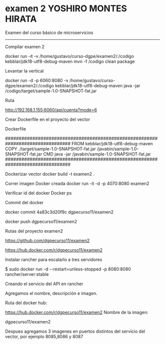 # examen 2 YOSHIRO MONTES HIRATA
Examen del curso básico de microservicios

-----------------------------------------------------------------------------------------------------------------------------------

Compilar examen 2

 docker run -it -v /home/gustavo/curso-dgpe/examen2/:/codigo kebblar/jdk18-utf8-debug-maven mvn -f /codigo clean package

Levantar la vertical

docker run -d -p 6060:8080 -v /home/gustavo/curso-dgpe/examen2/:/codigo kebblar/jdk18-utf8-debug-maven java -jar /codigo/target/sample-1.0-SNAPSHOT-fat.jar

Ruta

http://192.168.1.155:6060/api/cuenta?mode=6

Crear Dockerfile en el proyecto del vector

Dockerfile


################################################################################
FROM kebblar/jdk18-utf8-debug-maven
COPY ./target/sample-1.0-SNAPSHOT-fat.jar /javabin/sample-1.0-SNAPSHOT-fat.jar
CMD java -jar /javabin/sample-1.0-SNAPSHOT-fat.jar
################################################################################


Dockerizar vector
docker build -t examen2 .

Correr imagen Docker creada
docker run -it -d -p 4070:8080 examen2

Verificar id del docker
Docker ps

Commit del docker

docker commit 4a83c3d20f9c dgpecurso11/examen2

docker push dgpecurso11/examen2

Rutas del proyecto examen2

https://github.com/dgpecurso11/examen2

https://hub.docker.com/r/dgpecurso11/examen2


Instalar rancher para escalarlo a tres servidores 


$ sudo docker run -d --restart=unless-stopped -p 8080:8080 rancher/server:stable


Creando el servicio del API en rancher

Agregamos el nombre, descripción e imagen.

Ruta del docker hub: 

https://hub.docker.com/r/dgpecurso11/examen2
Nombre de la imagen:

dgpecurso11/examen2


Despues agregamos 3 imagenes en puertos distintos del servicio del vector,  por ejemplo 8085,8086 y 8087

